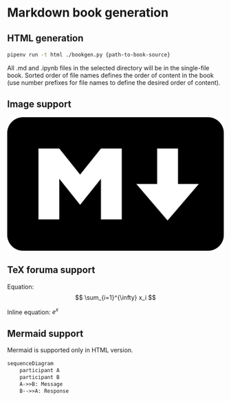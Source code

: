 # Markdown book generation

## HTML generation

```sh
pipenv run -t html ./bookgen.py {path-to-book-source}
```

All .md and .ipynb files in the selected directory will be in the single-file book. Sorted order of file names defines the order of content in the book (use number prefixes for file names to define the desired order of content).

## Image support

![image](img/markdown.png)

## TeX foruma support

Equation:
$$ \sum_{i=1}^{\infty} x_i $$

Inline equation: $e^x$

## Mermaid support

Mermaid is supported only in HTML version.

```mermaid
sequenceDiagram
    participant A
    participant B
    A->>B: Message
    B-->>A: Response
```
